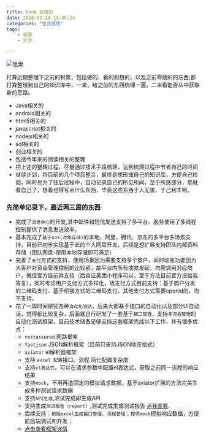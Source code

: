 ```yaml
---
title: hank 在做的
date: 2018-05-29 14:48:24
categories: "生活感悟"
tags:
	- 感悟
	- 生活

---
```


![思索](static/resources/jiayou.jpeg)

打算近期整理下之前的积累，包括做的、看的和想的，以及之前零散的的东西,都打算整理到自己的知识库中，一来，给之前的东西梳理一遍，二来看能否从中获取新的思路。

*   Java相关的
*   android相关的
*   html5相关的
*   javascript相关的
*   nodejs相关的
*   sql相关的
*   创业相关的
*   包括今年来的阅读相关的整理
*   把上述的整理过程，尽量通过技术手段梳理，达到梳理过程中节省自己的时间
*   继续计划，将目前的几个项目整合，最终是想形成自己的知识库，方便自己检阅，同时也为了往后过程中，自动记录自己的所见所闻，至于所感部分，那就看自己了，想着也得写点什么东西，毕竟这些东西于人无害，于己利丰啊。
	
### 先简单记录下，最近两三周的东西
	
*   完成了`消息中心`的开发,其中邮件和短信发送支持了多平台、服务使用了多线程控制提供了消息发送效率。
*   基本完成了`基于oos(对象存储)`的本地、阿里、腾讯、京东的多平台多场景支持，目前已初步实现基于此的个人网盘开发，后续是想扩展支持团队内部资料存储（团队网盘-使用本地存储即可满足）
*   完善了`支付`方式的支持，使用场景因为需要支持多个商户，同时收账功能因为大客户对资金管理控制的比较紧，故平台内所有收款发起，均需调用对应商户，微信官方目前并支持（后查证美团小程序可以，至于方法目前官方没给我答复），同时考虑用户支付方式多样化，故支付方式目前支持：基于商户分发的二维码支付、基于桥接方式的二维码支付。其他支付方式需要openid的，均不支持。
*   花了一周时间研究各种`自动化测试`，后来大都基于接口的自动化以及部分UI自动话，觉得都比较复杂，后面就自行研发了一套基于`接口管理`，支持`多流程管理`的自动化测试框架，目前技术储备足够支持这套框架完成以下工作，并有很多优点：
	*   `restassured` 网路框架
	*   `fastjson` JSON解析框架（目前只支持JSON响应格式）
	*   `aviator` el解析器框架
	*   支持 `excel 配置`接口、流程 简化配置复杂度
	*   支持`el表达式`，可以在请求参数中配置el表达式，获取之前同一流程的响应结果
	*   支持`mock`，不用再造固定的模拟请求数据，基于aviator扩展的方法完美生成多种测试请求数据
	*   支持`API生成`,测试完成即生成API
	*   支持生成`测试报告（report）`,测试完成生成测试报告 [点我查看](/pro/itest/6bff95cdd68cbb37d4e2d20338ab7793/dev/).
	*   后续支持：`根据excel生成接口管理`、`流程管理`；`提供mock`模拟响应数据，方便前后端调试和开发；
	*   [点击查看框架详情](/2018/05/21/itest%EF%BC%88%E7%88%B1%E6%B5%8B%E8%AF%95%EF%BC%89%E8%87%AA%E5%8A%A8%E5%8C%96%E6%B5%8B%E8%AF%95%E6%A1%86%E6%9E%B6%E8%AF%B4%E6%98%8E/)
		
